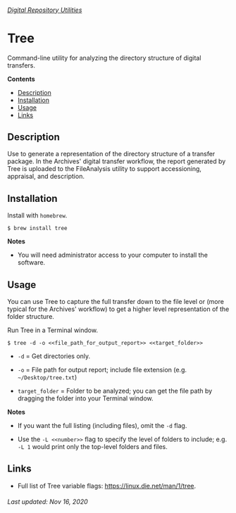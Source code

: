 ###### [Digital Repository Utilities](../README.md)

# Tree
Command-line utility for analyzing the directory structure of digital transfers.

**Contents**
- [Description](#description)
- [Installation](#installation)
- [Usage](#usage)
- [Links](#links)

## Description
Use to generate a representation of the directory structure of a transfer package. In the Archives' digital transfer workflow, the report generated by Tree is uploaded to the FileAnalysis utility to support accessioning, appraisal, and description.

## Installation
Install with `homebrew`.

```
$ brew install tree
```

**Notes**
- You will need administrator access to your computer to install the software.

## Usage
You can use Tree to capture the full transfer down to the file level or (more typical for the Archives' workflow) to get a higher level representation of the folder structure.

Run Tree in a Terminal window.

```
$ tree -d -o <<file_path_for_output_report>> <<target_folder>>
```

- `-d` = Get directories only.

- `-o` = File path for output report; include file extension (e.g. `~/Desktop/tree.txt`)

- `target_folder` = Folder to be analyzed; you can get the file path by dragging the folder into your Terminal window.

**Notes**
- If you want the full listing (including files), omit the `-d` flag.

- Use the `-L <<number>>` flag to specify the level of folders to include; e.g. `-L 1` would print only the top-level folders and files.

## Links
- Full list of Tree variable flags: https://linux.die.net/man/1/tree.

###### Last updated: Nov 16, 2020
